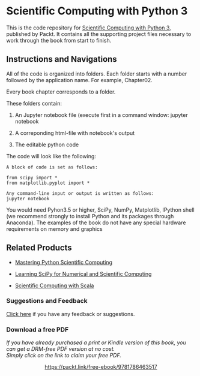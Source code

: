 # Scientific Computing with Python 3
This is the code repository for [Scientific Computing with Python 3](https://www.packtpub.com/big-data-and-business-intelligence/scientific-computing-python-3-second-edition?utm_source=github&utm_medium=repository&utm_campaign=9781786463517), published by Packt. It contains all the supporting project files necessary to work through the book from start to finish.
## Instructions and Navigations
All of the code is organized into folders. Each folder starts with a number followed by the application name. For example, Chapter02.



Every book chapter corresponds to a folder.

These folders contain:


1) An Jupyter notebook file  (execute first in a command window:
   jupyter notebook


2) A correponding html-file with notebook's output

3) The editable python code

The code will look like the following:
```
A block of code is set as follows:

from scipy import *
from matplotlib.pyplot import *

Any command-line input or output is written as follows:
jupyter notebook
```

You would need Pyhon3.5 or higher, SciPy, NumPy, Matplotlib, IPython shell (we recommend strongly to install Python and its packages through Anaconda). The examples of the book do not have any special hardware requirements on memory and graphics



## Related Products
* [Mastering Python Scientific Computing](https://www.packtpub.com/big-data-and-business-intelligence/mastering-python-scientific-computing?utm_source=github&utm_medium=repository&utm_campaign=9781783288823)

* [Learning SciPy for Numerical and Scientific Computing](https://www.packtpub.com/big-data-and-business-intelligence/learning-scipy-numerical-and-scientific-computing?utm_source=github&utm_medium=repository&utm_campaign=9781782161622)

* [Scientific Computing with Scala](https://www.packtpub.com/big-data-and-business-intelligence/scientific-computing-scala?utm_source=github&utm_medium=repository&utm_campaign=9781785886942)
### Suggestions and Feedback
[Click here](https://docs.google.com/forms/d/e/1FAIpQLSe5qwunkGf6PUvzPirPDtuy1Du5Rlzew23UBp2S-P3wB-GcwQ/viewform) if you have any feedback or suggestions.
### Download a free PDF

 <i>If you have already purchased a print or Kindle version of this book, you can get a DRM-free PDF version at no cost.<br>Simply click on the link to claim your free PDF.</i>
<p align="center"> <a href="https://packt.link/free-ebook/9781786463517">https://packt.link/free-ebook/9781786463517 </a> </p>